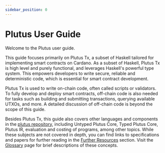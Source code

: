 ```yaml
---
sidebar_position: 0
---
```


# Plutus User Guide

Welcome to the Plutus user guide.

This guide focuses primarily on Plutus Tx, a subset of Haskell tailored for implementing smart contracts on Cardano.
As a subset of Haskell, Plutus Tx is high level and purely functional, and leverages Haskell's powerful type system.
This empowers developers to write secure, reliable and deterministic code, which is essential for smart contract development.

Plutus Tx is used to write on-chain code, often called scripts or validators.
To fully develop and deploy smart contracts, off-chain code is also needed for tasks such as building and submitting transactions, querying available UTXOs, and more.
A detailed discussion of off-chain code is beyond the scope of this guide.

Besides Plutus Tx, this guide also covers other languages and components in the [plutus repository](https://github.com/IntersectMBO/plutus), including Untyped Plutus Core, Typed Plutus Core, Plutus IR, evaluation and costing of programs, among other topics.
While these subjects are not covered in depth, you can find links to specifications and papers for further reading in the [Further Resources](./delve-deeper/further-resources.md) section.
Visit the [Glossary](./glossary.md) page for brief descriptions of these concepts.
